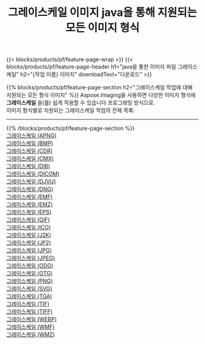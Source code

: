 ﻿---
title: 그레이스케일 이미지 java을 통해 지원되는 모든 이미지 형식 
weight: 3920
url: /ko/java/grayscale 
lang: ko
langdirlevel: 2
locales: zh-hans,ja,it,ru,de,es,fr,nl,id,lt,pl,pt,vi,tr,ko,zh-hant,ar,hi,th,sv,cs,uk,he
description: Aspose.Imaging을 사용하면 java을 통해 쉽게 그레이스케일 이미지를 만들 수 있습니다.
---

{{< blocks/products/pf/feature-page-wrap >}}
{{< blocks/products/pf/feature-page-header h1="java을 통한 이미지 파일 그레이스케일" h2="{작업 이름} 이미지" downloadText="다운로드" >}}


{{% blocks/products/pf/feature-page-section  h2="그레이스케일 작업에 대해 지원되는 모든 형식 이미지" %}}
Aspose.Imaging을 사용하면 다양한 이미지 형식에 **그레이스케일** 을(를) 쉽게 적용할 수 있습니다 프로그래밍 방식으로. 
<br/>
이미지 형식별로 지원되는 그레이스케일 작업의 전체 목록:
<hr/>
{{% /blocks/products/pf/feature-page-section %}}
<div class="container-fluid productfamilypage bg-gray">
    <div class="convertypes bg-gray agp-content section">
        <div class="container">
		<div class="row other-converters">
		    <div class='col-md-2 other-converter remove-lp remove-rp'><a href="/imaging/ko/java/grayscale/apng" >그레이스케일 (APNG)</a></div><div class='col-md-2 other-converter remove-lp remove-rp'><a href="/imaging/ko/java/grayscale/bmp" >그레이스케일 (BMP)</a></div><div class='col-md-2 other-converter remove-lp remove-rp'><a href="/imaging/ko/java/grayscale/cdr" >그레이스케일 (CDR)</a></div><div class='col-md-2 other-converter remove-lp remove-rp'><a href="/imaging/ko/java/grayscale/cmx" >그레이스케일 (CMX)</a></div><div class='col-md-2 other-converter remove-lp remove-rp'><a href="/imaging/ko/java/grayscale/dib" >그레이스케일 (DIB)</a></div><div class='col-md-2 other-converter remove-lp remove-rp'><a href="/imaging/ko/java/grayscale/dicom" >그레이스케일 (DICOM)</a></div><div class='col-md-2 other-converter remove-lp remove-rp'><a href="/imaging/ko/java/grayscale/djvu" >그레이스케일 (DJVU)</a></div><div class='col-md-2 other-converter remove-lp remove-rp'><a href="/imaging/ko/java/grayscale/dng" >그레이스케일 (DNG)</a></div><div class='col-md-2 other-converter remove-lp remove-rp'><a href="/imaging/ko/java/grayscale/emf" >그레이스케일 (EMF)</a></div><div class='col-md-2 other-converter remove-lp remove-rp'><a href="/imaging/ko/java/grayscale/emz" >그레이스케일 (EMZ)</a></div><div class='col-md-2 other-converter remove-lp remove-rp'><a href="/imaging/ko/java/grayscale/eps" >그레이스케일 (EPS)</a></div><div class='col-md-2 other-converter remove-lp remove-rp'><a href="/imaging/ko/java/grayscale/gif" >그레이스케일 (GIF)</a></div><div class='col-md-2 other-converter remove-lp remove-rp'><a href="/imaging/ko/java/grayscale/ico" >그레이스케일 (ICO)</a></div><div class='col-md-2 other-converter remove-lp remove-rp'><a href="/imaging/ko/java/grayscale/j2k" >그레이스케일 (J2K)</a></div><div class='col-md-2 other-converter remove-lp remove-rp'><a href="/imaging/ko/java/grayscale/jp2" >그레이스케일 (JP2)</a></div><div class='col-md-2 other-converter remove-lp remove-rp'><a href="/imaging/ko/java/grayscale/jpg" >그레이스케일 (JPG)</a></div><div class='col-md-2 other-converter remove-lp remove-rp'><a href="/imaging/ko/java/grayscale/jpeg" >그레이스케일 (JPEG)</a></div><div class='col-md-2 other-converter remove-lp remove-rp'><a href="/imaging/ko/java/grayscale/odg" >그레이스케일 (ODG)</a></div><div class='col-md-2 other-converter remove-lp remove-rp'><a href="/imaging/ko/java/grayscale/otg" >그레이스케일 (OTG)</a></div><div class='col-md-2 other-converter remove-lp remove-rp'><a href="/imaging/ko/java/grayscale/png" >그레이스케일 (PNG)</a></div><div class='col-md-2 other-converter remove-lp remove-rp'><a href="/imaging/ko/java/grayscale/svg" >그레이스케일 (SVG)</a></div><div class='col-md-2 other-converter remove-lp remove-rp'><a href="/imaging/ko/java/grayscale/tga" >그레이스케일 (TGA)</a></div><div class='col-md-2 other-converter remove-lp remove-rp'><a href="/imaging/ko/java/grayscale/tif" >그레이스케일 (TIF)</a></div><div class='col-md-2 other-converter remove-lp remove-rp'><a href="/imaging/ko/java/grayscale/tiff" >그레이스케일 (TIFF)</a></div><div class='col-md-2 other-converter remove-lp remove-rp'><a href="/imaging/ko/java/grayscale/webp" >그레이스케일 (WEBP)</a></div><div class='col-md-2 other-converter remove-lp remove-rp'><a href="/imaging/ko/java/grayscale/wmf" >그레이스케일 (WMF)</a></div><div class='col-md-2 other-converter remove-lp remove-rp'><a href="/imaging/ko/java/grayscale/wmz" >그레이스케일 (WMZ)</a></div>
                </div>
        </div>
    </div>
</div>
<br/>


